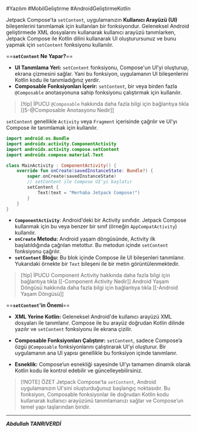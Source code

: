 #Yazılım #MobilGeliştirme #AndroidGeliştirmeKotlin 

Jetpack Compose'ta `setContent`, uygulamanızın **Kullanıcı Arayüzü (UI)** bileşenlerini tanımlamak için kullanılan bir fonksiyondur. Geleneksel Android geliştirmede XML dosyalarını kullanarak kullanıcı arayüzü tanımlarken, Jetpack Compose ile Kotlin dilini kullanarak UI oluşturursunuz ve bunu yapmak için `setContent` fonksiyonu kullanılır.

==**`setContent` Ne Yapar?**==

- **UI Tanımlama Yeri:** `setContent` fonksiyonu, Compose'un UI'yi oluşturup, ekrana çizmesini sağlar. Yani bu fonksiyon, uygulamanın UI bileşenlerini Kotlin kodu ile tanımladığınız yerdir.
- **Composable Fonksiyonları İçerir:** `setContent`, bir veya birden fazla `@Composable` anotasyonuna sahip fonksiyonu çalıştırmak için kullanılır.


> [!tip] İPUCU
> `@Composable` hakkında daha fazla bilgi için bağlantıya tıkla [[5-@Composable Anotasyonu Nedir]]


`setContent` genellikle `Activity` veya `Fragment` içerisinde çağrılır ve UI'yı Compose ile tanımlamak için kullanılır.

```kotlin
import android.os.Bundle
import androidx.activity.ComponentActivity
import androidx.activity.compose.setContent
import androidx.compose.material.Text

class MainActivity : ComponentActivity() {
    override fun onCreate(savedInstanceState: Bundle?) {
        super.onCreate(savedInstanceState)
        // setContent ile Compose UI'yi başlatır
        setContent {
            Text(text = "Merhaba Jetpack Compose!")
        }
    }
}

```

- **`ComponentActivity`**: Android'deki bir Activity sınıfıdır. Jetpack Compose kullanmak için bu veya benzer bir sınıf (örneğin `AppCompatActivity`) kullanılır.
- **`onCreate` Metodu:** Android yaşam döngüsünde, Activity ilk başlatıldığında çağrılan metottur. Bu metodun içinde `setContent` fonksiyonu çağrılır.
- **`setContent` Bloğu:** Bu blok içinde Compose ile UI bileşenleri tanımlanır. Yukarıdaki örnekte bir `Text` bileşeni ile bir metin görüntülenmektedir.


> [!tip] İPUCU
> Component Activity hakkında daha fazla bilgi için bağlantıya tıkla [[-Component Activity Nedir]]
> Android  Yaşam Döngüsü hakkında daha fazla bilgi için bağlantıya tıkla [[-Android Yaşam Döngüsü]]

==**`setContent`'in Önemi**==
- **XML Yerine Kotlin:** Geleneksel Android'de kullanıcı arayüzü XML dosyaları ile tanımlanır. Compose ile bu arayüz doğrudan Kotlin dilinde yazılır ve `setContent` fonksiyonu ile ekrana çizilir.
    
- **Composable Fonksiyonları Çalıştırır:** `setContent`, sadece Compose’a özgü `@Composable` fonksiyonlarını çalıştırarak UI’yi oluşturur. Bir uygulamanın ana UI yapısı genellikle bu fonksiyon içinde tanımlanır.
    
- **Esneklik:** Compose’un esnekliği sayesinde UI’yı tamamen dinamik olarak Kotlin kodu ile kontrol edebilir ve güncelleyebilirsiniz.


> [!NOTE] ÖZET
> Jetpack Compose’ta `setContent`, Android uygulamanızın UI'sini oluşturduğunuz başlangıç noktasıdır. Bu fonksiyon, Composable fonksiyonlar ile doğrudan Kotlin kodu kullanarak kullanıcı arayüzünü tanımlamanızı sağlar ve Compose’un temel yapı taşlarından biridir.

***
***Abdullah TANRIVERDİ***

